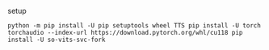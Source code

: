 setup

`
python -m pip install -U pip setuptools wheel TTS
pip install -U torch torchaudio --index-url https://download.pytorch.org/whl/cu118
pip install -U so-vits-svc-fork
`


